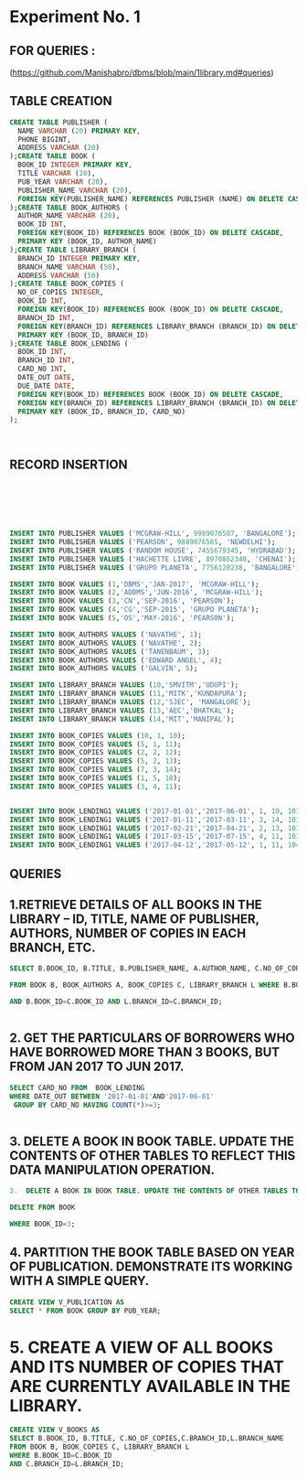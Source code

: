# Experiment No. 1

## FOR QUERIES :
(https://github.com/Manishabro/dbms/blob/main/1library.md#queries)


## TABLE CREATION 

```sql
CREATE TABLE PUBLISHER (
  NAME VARCHAR (20) PRIMARY KEY,
  PHONE BIGINT,
  ADDRESS VARCHAR (20)
);CREATE TABLE BOOK (
  BOOK_ID INTEGER PRIMARY KEY,
  TITLE VARCHAR (20),
  PUB_YEAR VARCHAR (20),
  PUBLISHER_NAME VARCHAR (20),
  FOREIGN KEY(PUBLISHER_NAME) REFERENCES PUBLISHER (NAME) ON DELETE CASCADE
);CREATE TABLE BOOK_AUTHORS (
  AUTHOR_NAME VARCHAR (20),
  BOOK_ID INT,
  FOREIGN KEY(BOOK_ID) REFERENCES BOOK (BOOK_ID) ON DELETE CASCADE,
  PRIMARY KEY (BOOK_ID, AUTHOR_NAME)
);CREATE TABLE LIBRARY_BRANCH (
  BRANCH_ID INTEGER PRIMARY KEY,
  BRANCH_NAME VARCHAR (50),
  ADDRESS VARCHAR (50)
);CREATE TABLE BOOK_COPIES (
  NO_OF_COPIES INTEGER,
  BOOK_ID INT,
  FOREIGN KEY(BOOK_ID) REFERENCES BOOK (BOOK_ID) ON DELETE CASCADE,
  BRANCH_ID INT,
  FOREIGN KEY(BRANCH_ID) REFERENCES LIBRARY_BRANCH (BRANCH_ID) ON DELETE CASCADE,
  PRIMARY KEY (BOOK_ID, BRANCH_ID)
);CREATE TABLE BOOK_LENDING (
  BOOK_ID INT,
  BRANCH_ID INT,
  CARD_NO INT,
  DATE_OUT DATE,
  DUE_DATE DATE,
  FOREIGN KEY(BOOK_ID) REFERENCES BOOK (BOOK_ID) ON DELETE CASCADE,
  FOREIGN KEY(BRANCH_ID) REFERENCES LIBRARY_BRANCH (BRANCH_ID) ON DELETE CASCADE,
  PRIMARY KEY (BOOK_ID, BRANCH_ID, CARD_NO)
);




```

##  RECORD INSERTION 

```sql






INSERT INTO PUBLISHER VALUES ('MCGRAW-HILL', 9989076587, 'BANGALORE');
INSERT INTO PUBLISHER VALUES ('PEARSON', 9889076565, 'NEWDELHI');
INSERT INTO PUBLISHER VALUES ('RANDOM HOUSE', 7455679345, 'HYDRABAD');
INSERT INTO PUBLISHER VALUES ('HACHETTE LIVRE', 8970862340, 'CHENAI');
INSERT INTO PUBLISHER VALUES ('GRUPO PLANETA', 7756120238, 'BANGALORE');

INSERT INTO BOOK VALUES (1,'DBMS','JAN-2017', 'MCGRAW-HILL'); 
INSERT INTO BOOK VALUES (2,'ADBMS','JUN-2016', 'MCGRAW-HILL'); 
INSERT INTO BOOK VALUES (3,'CN','SEP-2016', 'PEARSON');
INSERT INTO BOOK VALUES (4,'CG','SEP-2015', 'GRUPO PLANETA'); 
INSERT INTO BOOK VALUES (5,'OS','MAY-2016', 'PEARSON');

INSERT INTO BOOK_AUTHORS VALUES ('NAVATHE', 1); 
INSERT INTO BOOK_AUTHORS VALUES ('NAVATHE', 2);
INSERT INTO BOOK_AUTHORS VALUES ('TANENBAUM', 3); 
INSERT INTO BOOK_AUTHORS VALUES ('EDWARD ANGEL', 4); 
INSERT INTO BOOK_AUTHORS VALUES ('GALVIN', 5);

INSERT INTO LIBRARY_BRANCH VALUES (10,'SMVITM','UDUPI');
INSERT INTO LIBRARY_BRANCH VALUES (11,'MITK','KUNDAPURA');
INSERT INTO LIBRARY_BRANCH VALUES (12,'SJEC', 'MANGALORE');
INSERT INTO LIBRARY_BRANCH VALUES (13,'AEC','BHATKAL');
INSERT INTO LIBRARY_BRANCH VALUES (14,'MIT','MANIPAL');

INSERT INTO BOOK_COPIES VALUES (10, 1, 10);
INSERT INTO BOOK_COPIES VALUES (5, 1, 11);
INSERT INTO BOOK_COPIES VALUES (2, 2, 12);
INSERT INTO BOOK_COPIES VALUES (5, 2, 13);
INSERT INTO BOOK_COPIES VALUES (7, 3, 14);
INSERT INTO BOOK_COPIES VALUES (1, 5, 10);
INSERT INTO BOOK_COPIES VALUES (3, 4, 11);


INSERT INTO BOOK_LENDING1 VALUES ('2017-01-01','2017-06-01', 1, 10, 101);
INSERT INTO BOOK_LENDING1 VALUES ('2017-01-11','2017-03-11', 3, 14, 101);
INSERT INTO BOOK_LENDING1 VALUES ('2017-02-21','2017-04-21', 2, 13, 101);
INSERT INTO BOOK_LENDING1 VALUES ('2017-03-15','2017-07-15', 4, 11, 101);
INSERT INTO BOOK_LENDING1 VALUES ('2017-04-12','2017-05-12', 1, 11, 104);


```

## QUERIES




## 1.RETRIEVE DETAILS OF ALL BOOKS IN THE LIBRARY – ID, TITLE, NAME OF PUBLISHER, AUTHORS, NUMBER OF COPIES IN EACH BRANCH, ETC.
   
```sql
SELECT B.BOOK_ID, B.TITLE, B.PUBLISHER_NAME, A.AUTHOR_NAME, C.NO_OF_COPIES, C.BRANCH_ID

FROM BOOK B, BOOK_AUTHORS A, BOOK_COPIES C, LIBRARY_BRANCH L WHERE B.BOOK_ID=A.BOOK_ID

AND B.BOOK_ID=C.BOOK_ID AND L.BRANCH_ID=C.BRANCH_ID;



```

## 2.	GET THE PARTICULARS OF BORROWERS WHO HAVE BORROWED MORE THAN 3 BOOKS, BUT FROM JAN 2017 TO JUN 2017.
   
```sql
SELECT CARD_NO FROM  BOOK_LENDING
WHERE DATE_OUT BETWEEN '2017-01-01'AND'2017-06-01'
 GROUP BY CARD_NO HAVING COUNT(*)>=3;



```


## 3.	DELETE A BOOK IN BOOK TABLE. UPDATE THE CONTENTS OF OTHER TABLES TO REFLECT THIS DATA MANIPULATION OPERATION.


```sql
3.	DELETE A BOOK IN BOOK TABLE. UPDATE THE CONTENTS OF OTHER TABLES TO REFLECT THIS DATA MANIPULATION OPERATION.

DELETE FROM BOOK

WHERE BOOK_ID=3;

```

## 4.	PARTITION THE BOOK TABLE BASED ON YEAR OF PUBLICATION. DEMONSTRATE ITS WORKING WITH A SIMPLE QUERY.
   
```sql
CREATE VIEW V_PUBLICATION AS
SELECT * FROM BOOK GROUP BY PUB_YEAR;
```
# 5.	CREATE A VIEW OF ALL BOOKS AND ITS NUMBER OF COPIES THAT ARE CURRENTLY AVAILABLE IN THE LIBRARY.
```sql
CREATE VIEW V_BOOKS AS
SELECT B.BOOK_ID, B.TITLE, C.NO_OF_COPIES,C.BRANCH_ID,L.BRANCH_NAME
FROM BOOK B, BOOK_COPIES C, LIBRARY_BRANCH L
WHERE B.BOOK_ID=C.BOOK_ID
AND C.BRANCH_ID=L.BRANCH_ID;

```
